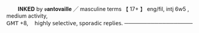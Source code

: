 ㅤㅤ
         𝐈𝐍𝐊𝐄𝐃  𝖻𝗒  𝖛𝐚𝐧𝐭𝐨𝐯𝐚𝐢𝐥𝐥𝐞       ╱   masculine  terms
   【   17+   】    eng/fil,      intj 6w5 ,     medium   activity,   
         𝖦𝖬𝖳 +8,ㅤ   𝗁𝗂𝗀𝗁𝗅𝗒 𝗌𝖾𝗅𝖾𝖼𝗍𝗂𝗏𝖾,    𝗌𝗉𝗈𝗋𝖺𝖽𝗂𝖼    𝗋𝖾𝗉𝗅𝗂𝖾𝗌.
                         ──────────────────  
ㅤㅤ 
